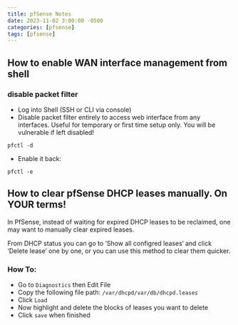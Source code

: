 ```yaml
---
title: pfSense Notes
date: 2023-11-02 3:00:00 -0500
categories: [pfsense]
tags: [pfsense]
---
```


## How to enable WAN interface management from shell

### disable packet filter

* Log into Shell (SSH or CLI via console)
* Disable packet filter entirely to access web interface from any interfaces.  Useful for temporary or first time setup only.  You will be vulnerable if left disabled!

```terminal
pfctl -d
```

* Enable it back:

```terminal
pfctl -e
```

## How to clear pfSense DHCP leases manually.  On YOUR terms!

In PfSense, instead of waiting for expired DHCP leases to be reclaimed, one may want to manually clear expired leases. 

From DHCP status you can go to ‘Show all configred leases‘ and click ‘Delete lease’ one by one, or you can use this method to clear them quicker.

### How To:

* Go to `Diagnostics` then Edit File
* Copy the following file path: `/var/dhcpd/var/db/dhcpd.leases`
* Click `Load`
* Now highlight and delete the blocks of leases you want to delete
* Click `save` when finished